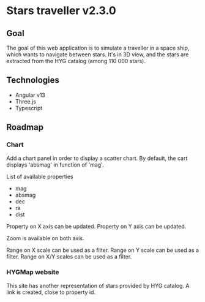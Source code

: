 # Stars traveller v2.3.0

## Goal

The goal of this web application is to simulate a traveller in a space ship, which wants to navigate between stars. It's in 3D view, and the stars are extracted from the HYG catalog (among 110 000 stars).

## Technologies

- Angular v13
- Three.js
- Typescript

## Roadmap

### Chart

Add a chart panel in order to display a scatter chart.
By default, the cart displays 'absmag' in function of 'mag'.

List of available properties

- mag
- absmag
- dec
- ra
- dist

Property on X axis can be updated.
Property on Y axis can be updated.

Zoom is available on both axis.

Range on X scale can be used as a filter.
Range on Y scale can be used as a filter.
Range on X/Y scales can be used as a filter.

### HYGMap website

This site has another representation of stars provided by HYG catalog. A link is created, close to property id.
